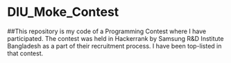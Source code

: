 # DIU_Moke_Contest
##This repository is my code of a  Programming Contest where I have participated. The contest was held in Hackerrank by Samsung R&D Institute Bangladesh as a part of their recruitment process. I have been top-listed in that contest.
